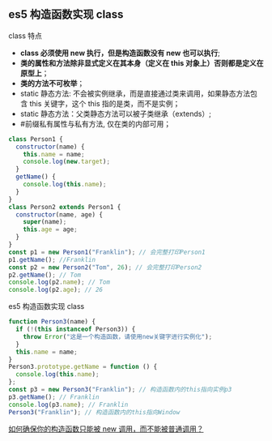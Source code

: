 ## es5 构造函数实现 class

class 特点

- **class 必须使用 new 执行，但是构造函数没有 new 也可以执行**;
- **类的属性和方法除非显式定义在其本身（定义在 this 对象上）否则都是定义在原型上**；
- **类的方法不可枚举**；
- static 静态方法: 不会被实例继承，而是直接通过类来调用，如果静态方法包含 this 关键字，这个 this 指的是类，而不是实例；
- static 静态方法：父类静态方法可以被子类继承（extends）;
- #前缀私有属性与私有方法, 仅在类的内部可用；

```javascript
class Person1 {
  constructor(name) {
    this.name = name;
    console.log(new.target);
  }
  getName() {
    console.log(this.name);
  }
}
class Person2 extends Person1 {
  constructor(name, age) {
    super(name);
    this.age = age;
  }
}
const p1 = new Person1("Franklin"); // 会完整打印Person1
p1.getName(); //Franklin
const p2 = new Person2("Tom", 26); // 会完整打印Person2
p2.getName(); // Tom
console.log(p2.name); // Tom
console.log(p2.age); // 26
```

es5 构造函数实现 class

```javascript
function Person3(name) {
  if (!(this instanceof Person3)) {
    throw Error("这是一个构造函数，请使用new关键字进行实例化");
  }
  this.name = name;
}
Person3.prototype.getName = function () {
  console.log(this.name);
};
const p3 = new Person3("Franklin"); // 构造函数内的this指向实例p3
p3.getName(); // Franklin
console.log(p3.name); // Franklin
Person3("Franklin"); // 构造函数内的this指向Window
```

[如何确保你的构造函数只能被 new 调用，而不能被普通调用？](https://developer.aliyun.com/article/904939)
